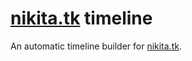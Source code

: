 # [nikita.tk](https://nikita.tk) timeline

An automatic timeline builder for [nikita.tk](https://nikita.tk).
